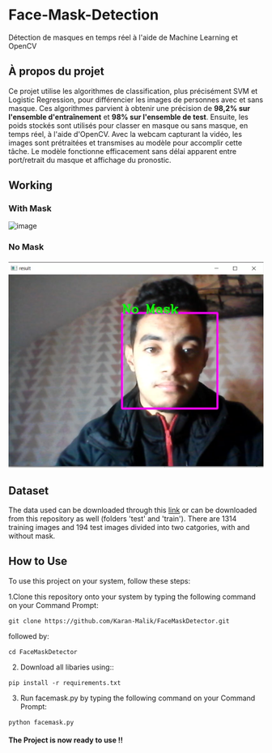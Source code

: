 # Face-Mask-Detection

Détection de masques en temps réel à l'aide de Machine Learning et OpenCV

## À propos du projet
Ce projet utilise les algorithmes de classification, plus précisément SVM et Logistic Regression, pour différencier les images de personnes avec et sans masque. Ces algorithmes parvient à obtenir
une précision de **98,2% sur l'ensemble d'entraînement** et **98% sur l'ensemble de test**. Ensuite, les poids stockés  sont utilisés pour classer en masque ou sans masque, en temps réel, à l'aide d'OpenCV.
Avec la webcam capturant la vidéo, les images sont prétraitées et transmises au modèle pour accomplir cette tâche. Le modèle fonctionne efficacement sans délai apparent entre
port/retrait du masque et affichage du pronostic.


## Working 

### With Mask

![image](mask.png)

### No Mask

![image](nomask.png)




## Dataset

The data used can be downloaded through this [link](https://data-flair.training/blogs/download-face-mask-data/) or can be downloaded from this repository as well (folders 'test' and 
'train'). There are 1314 training images and 194 test images divided into two catgories, with and without mask.

## How to Use

To use this project on your system, follow these steps:

1.Clone this repository onto your system by typing the following command on your Command Prompt:

```
git clone https://github.com/Karan-Malik/FaceMaskDetector.git
```
followed by:

```
cd FaceMaskDetector
```

2. Download all libaries using::
```
pip install -r requirements.txt
```

3. Run facemask.py by typing the following command on your Command Prompt:
```
python facemask.py
```

#### The Project is now ready to use !!


